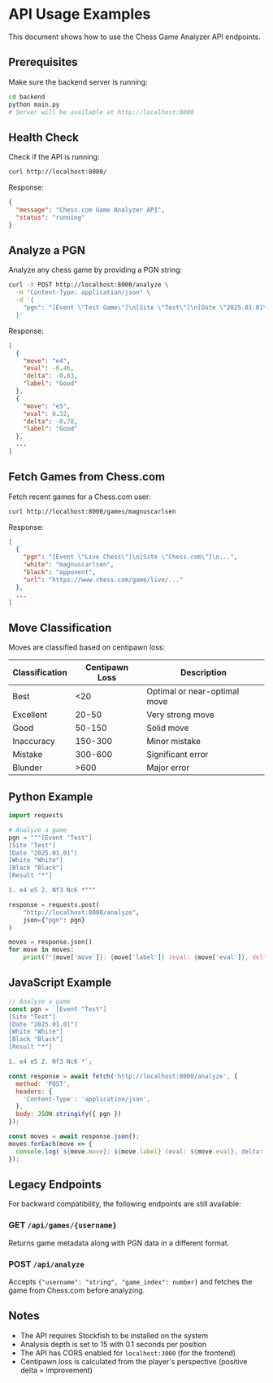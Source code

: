 # API Usage Examples

This document shows how to use the Chess Game Analyzer API endpoints.

## Prerequisites

Make sure the backend server is running:
```bash
cd backend
python main.py
# Server will be available at http://localhost:8000
```

## Health Check

Check if the API is running:

```bash
curl http://localhost:8000/
```

Response:
```json
{
  "message": "Chess.com Game Analyzer API",
  "status": "running"
}
```

## Analyze a PGN

Analyze any chess game by providing a PGN string:

```bash
curl -X POST http://localhost:8000/analyze \
  -H "Content-Type: application/json" \
  -d '{
    "pgn": "[Event \"Test Game\"]\n[Site \"Test\"]\n[Date \"2025.01.01\"]\n[White \"Player1\"]\n[Black \"Player2\"]\n[Result \"1-0\"]\n\n1. e4 e5 2. Nf3 Nc6 3. Bc4 Bc5 *"
  }'
```

Response:
```json
[
  {
    "move": "e4",
    "eval": -0.46,
    "delta": -0.83,
    "label": "Good"
  },
  {
    "move": "e5",
    "eval": 0.32,
    "delta": -0.78,
    "label": "Good"
  },
  ...
]
```

## Fetch Games from Chess.com

Fetch recent games for a Chess.com user:

```bash
curl http://localhost:8000/games/magnuscarlsen
```

Response:
```json
[
  {
    "pgn": "[Event \"Live Chess\"]\n[Site \"Chess.com\"]\n...",
    "white": "magnuscarlsen",
    "black": "opponent",
    "url": "https://www.chess.com/game/live/..."
  },
  ...
]
```

## Move Classification

Moves are classified based on centipawn loss:

| Classification | Centipawn Loss | Description |
|---------------|----------------|-------------|
| Best | <20 | Optimal or near-optimal move |
| Excellent | 20-50 | Very strong move |
| Good | 50-150 | Solid move |
| Inaccuracy | 150-300 | Minor mistake |
| Mistake | 300-600 | Significant error |
| Blunder | >600 | Major error |

## Python Example

```python
import requests

# Analyze a game
pgn = """[Event "Test"]
[Site "Test"]
[Date "2025.01.01"]
[White "White"]
[Black "Black"]
[Result "*"]

1. e4 e5 2. Nf3 Nc6 *"""

response = requests.post(
    "http://localhost:8000/analyze",
    json={"pgn": pgn}
)

moves = response.json()
for move in moves:
    print(f"{move['move']}: {move['label']} (eval: {move['eval']}, delta: {move['delta']})")
```

## JavaScript Example

```javascript
// Analyze a game
const pgn = `[Event "Test"]
[Site "Test"]
[Date "2025.01.01"]
[White "White"]
[Black "Black"]
[Result "*"]

1. e4 e5 2. Nf3 Nc6 *`;

const response = await fetch('http://localhost:8000/analyze', {
  method: 'POST',
  headers: {
    'Content-Type': 'application/json',
  },
  body: JSON.stringify({ pgn })
});

const moves = await response.json();
moves.forEach(move => {
  console.log(`${move.move}: ${move.label} (eval: ${move.eval}, delta: ${move.delta})`);
});
```

## Legacy Endpoints

For backward compatibility, the following endpoints are still available:

### GET `/api/games/{username}`
Returns game metadata along with PGN data in a different format.

### POST `/api/analyze`
Accepts `{"username": "string", "game_index": number}` and fetches the game from Chess.com before analyzing.

## Notes

- The API requires Stockfish to be installed on the system
- Analysis depth is set to 15 with 0.1 seconds per position
- The API has CORS enabled for `localhost:3000` (for the frontend)
- Centipawn loss is calculated from the player's perspective (positive delta = improvement)
